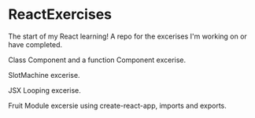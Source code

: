 # ReactExercises

The start of my React learning! A repo for the excerises I'm working on or have completed.

Class Component and a function Component excerise.

SlotMachine excerise. 

JSX Looping excerise. 

Fruit Module excersie using create-react-app, imports and exports. 

